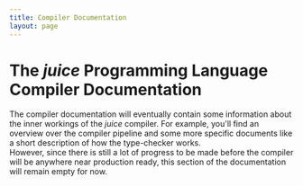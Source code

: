 ```yaml
---
title: Compiler Documentation
layout: page
---
```


# The *juice* Programming Language Compiler Documentation

The compiler documentation will eventually contain some information about the inner workings of the *juice* compiler. For example, you'll find an overview over the compiler pipeline and some more specific documents like a short description of how the type-checker works.  
However, since there is still a lot of progress to be made before the compiler will be anywhere near production ready, this section of the documentation will remain empty for now.
